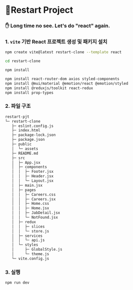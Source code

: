 # 🐳Restart Project

### ✋ Long time no see. Let's do "react" again.



### 1. `vite` 기반 React 프로젝트 생성 및 패키지 설치

```bash
npm create vite@latest restart-clone --template react
```

```bash
cd restart-clone
```

```bash
npm install
```

```bash
npm install react-router-dom axios styled-components
npm install @mui/material @emotion/react @emotion/styled
npm install @reduxjs/toolkit react-redux
npm install prop-types
```



### 2. 파일 구조

```bash
restart-pjt
└─ restart-clone
   ├─ eslint.config.js
   ├─ index.html
   ├─ package-lock.json
   ├─ package.json
   ├─ public
   │  └─ assets
   ├─ README.md
   ├─ src
   │  ├─ App.jsx
   │  ├─ components
   │  │  ├─ Footer.jsx
   │  │  ├─ Header.jsx
   │  │  └─ Layout.jsx
   │  ├─ main.jsx
   │  ├─ pages
   │  │  ├─ Careers.css
   │  │  ├─ Careers.jsx
   │  │  ├─ Home.css
   │  │  ├─ Home.jsx
   │  │  ├─ JabDetail.jsx
   │  │  └─ NotFound.jsx
   │  ├─ redux
   │  │  ├─ slices
   │  │  └─ store.js
   │  ├─ services
   │  │  └─ api.js
   │  └─ styles
   │     ├─ GlobalStyle.js
   │     └─ theme.js
   └─ vite.config.js
```



### 3. 실행

```bash  
npm run dev
```
